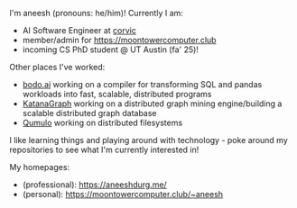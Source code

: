 I'm aneesh (pronouns: he/him)! Currently I am:

+ AI Software Engineer at [corvic](https://corvic.ai)
+ member/admin for <https://moontowercomputer.club>
+ incoming CS PhD student @ UT Austin (fa' 25)!

Other places I've worked:
  + [bodo.ai](https://bodo.ai) working on a compiler for transforming SQL and pandas workloads into fast, scalable, distributed programs
  + [KatanaGraph](https://github.com/KatanaGraph/) working on a distributed graph mining engine/building a scalable distributed graph database
  + [Qumulo](https://qumulo.com/) working on distributed filesystems

I like learning things and playing around with technology - poke around my repositories to see what I'm currently interested in!

My homepages:
+ (professional): <https://aneeshdurg.me/>
+ (personal): <https://moontowercomputer.club/~aneesh> 

<!--
**aneeshdurg/aneeshdurg** is a ✨ _special_ ✨ repository because its `README.md` (this file) appears on your GitHub profile.

Here are some ideas to get you started:

- 🔭 I’m currently working on ...
- 🌱 I’m currently learning ...
- 👯 I’m looking to collaborate on ...
- 🤔 I’m looking for help with ...
- 💬 Ask me about ...
- 📫 How to reach me: ...
- 😄 Pronouns: ...
- ⚡ Fun fact: ...
-->
